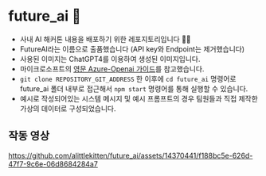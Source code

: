 # future_ai 🚀
- 사내 AI 해커톤 내용을 배포하기 위한 레포지토리입니다 🏄🏼
- FutureAI라는 이름으로 출품했습니다 (API key와 Endpoint는 제거했습니다)
- 사용된 이미지는 ChatGPT4를 이용하여 생성된 이미지입니다.
- 마이크로소프트의 [영문 Azure-Openai 가이드](https://learn.microsoft.com/en-us/javascript/api/overview/azure/openai-readme?view=azure-node-preview)를 참고했습니다.
- `git clone REPOSITORY_GIT_ADDRESS` 한 이후에 `cd future_ai` 명령어로 future_ai 폴더 내부로 접근해서 `npm start` 명령어를 통해 실행할 수 있습니다.
- 예시로 작성되어있는 시스템 메시지 및 예시 프롬프트의 경우 팀원들과 직접 제작한 가상의 데이터로 구성되었습니다.

## 작동 영상
https://github.com/alittlekitten/future_ai/assets/14370441/f188bc5e-626d-47f7-9c6e-06d8684284a7
